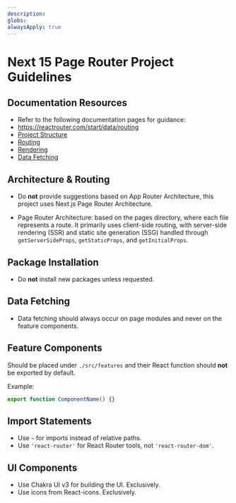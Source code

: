 ```yaml
---
description:
globs:
alwaysApply: true
---
```


# Next 15 Page Router Project Guidelines

## Documentation Resources

- Refer to the following documentation pages for guidance:
- https://reactrouter.com/start/data/routing
- [Project Structure](mdc:https://nextjs.org/docs/pages/getting-started/project-structure)
- [Routing](mdc:https://nextjs.org/docs/pages/building-your-application/routing)
- [Rendering](mdc:https://nextjs.org/docs/pages/building-your-application/rendering/static-site-generation)
- [Data Fetching](mdc:https://nextjs.org/docs/pages/building-your-application/data-fetching)

## Architecture & Routing

- Do **not** provide suggestions based on App Router Architecture, this project uses Next.js Page Router Architecture.

- Page Router Architecture: based on the pages directory, where each file represents a route. It primarily uses client-side routing, with server-side rendering (SSR) and static site generation (SSG) handled through `getServerSideProps`, `getStaticProps`, and `getInitialProps`.

## Package Installation

- Do **not** install new packages unless requested.

## Data Fetching

- Data fetching should always occur on page modules and never on the feature components.

## Feature Components

Should be placed under `./src/features` and their React function should **not** be exported by default.

Example:

```typescript
export function ComponentName() {}
```

## Import Statements

- Use `~` for imports instead of relative paths.
- Use `'react-router'` for React Router tools, not `'react-router-dom'`.

## UI Components

- Use Chakra UI v3 for building the UI. Exclusively.
- Use icons from React-icons. Exclusively.
